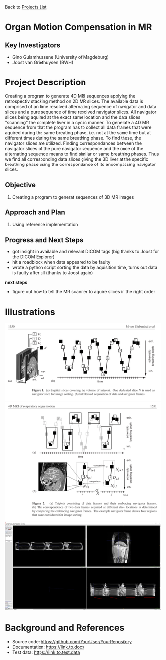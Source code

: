 
Back to [Projects List](../../README.md#ProjectsList)

# Organ Motion Compensation in MR

## Key Investigators

- Gino Gulamhussene (University of Magdeburg)
- Joost van Griethuysen (BWH)

# Project Description
Creating a program to generate 4D MRI sequences applying the retrospectiv stacking method on 2D MR slices. 
The available data is comprised of an time resolved alternating sequence of navigator and data slices and a pure sequence of time resolved navigator slices. All navigator slices being aquired at the exact same location and the data slices "scanning" the complete liver in a cyclic manner. To generate a 4D MR sequence from that the program has to collect all data frames that were aquired during the same breating phase, i.e. not at the same time but at different times during the same breathing phase. To find these, the navigator slices are utilized. Finding correspondances between the navigator slices of the pure navigator sequence and the once of the alternating sequence means to find similar or same breathing phases. Thus we find all corresponding data slices giving the 3D liver at the specific breathing phase using the correspondance of its encompassing navigator slices.

## Objective

1. Creating a program to generat sequences of 3D MR images

## Approach and Plan

1. Using reference implementation 


## Progress and Next Steps

<!--Describe progress and next steps in a few bullet points as you are making progress.-->
- got insight in available and relevant DICOM tags (big thanks to Joost for the DICOM Explorer) 
- hit a roadblock when data appeared to be faulty
- wrote a python script sorting the data by aquisition time, turns out data is faulty after all (thanks to Joost again)

**next steps**
- figure out how to tell the MR scanner to aquire slices in the right order

# Illustrations

<!--Add pictures and links to videos that demonstrate what has been accomplished.-->

![Data aquisition](dataAquisition.PNG)
![Data sorting](dataSorting.PNG)
![Data fault](TimeSorted.PNG)


# Background and References

<!--Use this space for information that may help people better understand your project, like links to papers, source code, or data.-->

- Source code: https://github.com/YourUser/YourRepository
- Documentation: https://link.to.docs
- Test data: https://link.to.test.data
